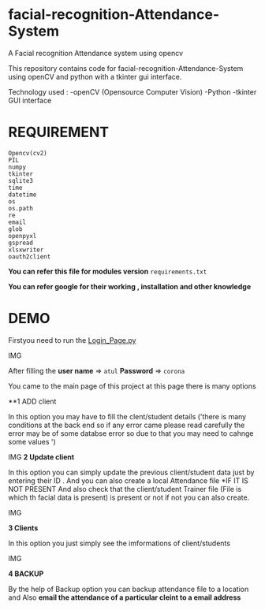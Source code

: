 # facial-recognition-Attendance-System
A Facial recognition Attendance system using opencv

This repository contains code for facial-recognition-Attendance-System using openCV and python with a tkinter gui interface. 

Technology used : -openCV (Opensource Computer Vision) -Python -tkinter GUI interface

# REQUIREMENT 

```
Opencv(cv2)
PIL
numpy
tkinter
sqlite3
time
datetime
os
os.path
re
email
glob
openpyxl
gspread
xlsxwriter
oauth2client
```


**You can refer this file  for modules version**
```requirements.txt```

**You can  refer google for their working , installation  and other knowledge**

# DEMO
Firstyou need to run the  [Login_Page.py](README.md)

IMG

After filling the **user name** =>  ```atul``` **Password** => ```corona``` 

You came to the main page of this project at this page there is many options 

**1 ADD client 

In this option you may have to fill the clent/student details ('there is many conditions at the back end so if any error came please read carefully the error may be of some databse error  so due to that you may need to cahnge some values ')

IMG
**2 Update client**

In this option you can simply update the previous client/student data just by entering their ID . And you can also create a local Attendance file *IF IT IS NOT PRESENT And also check that the client/student Trainer file (File is which th facial data is present) is present or not if not you can also create.

IMG

**3 Clients**

In this option you just simply see the imformations of client/students

IMG

**4 BACKUP**

By the help of Backup option you can backup attendance file to a location and Also **email the attendance of a particular cleint to a email address**






